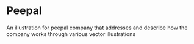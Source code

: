 # Peepal
An illustration for peepal company that addresses and describe how the company works through various vector illustrations
